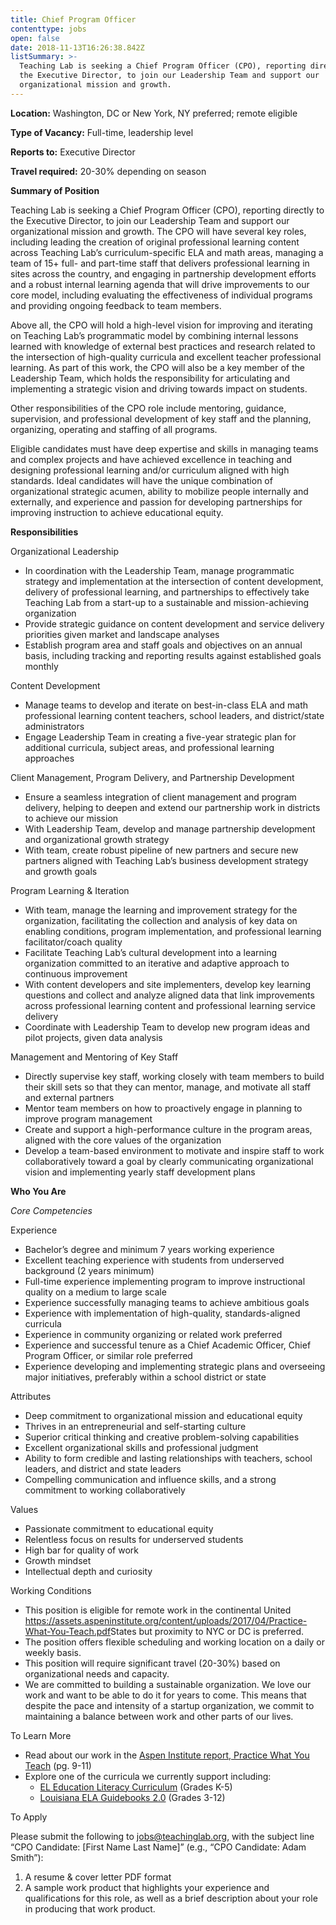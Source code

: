 ```yaml
---
title: Chief Program Officer
contenttype: jobs
open: false
date: 2018-11-13T16:26:38.842Z
listSummary: >-
  Teaching Lab is seeking a Chief Program Officer (CPO), reporting directly to
  the Executive Director, to join our Leadership Team and support our
  organizational mission and growth.
---
```

**Location:** Washington, DC or New York, NY preferred; remote eligible

**Type of Vacancy:** Full-time, leadership level

**Reports to:** Executive Director

**Travel required:** 20-30% depending on season

**Summary of Position**

Teaching Lab is seeking a Chief Program Officer (CPO), reporting directly to the Executive Director, to join our Leadership Team and support our organizational mission and growth. The CPO will have several key roles, including leading the creation of original professional learning content across Teaching Lab’s curriculum-specific ELA and math areas, managing a team of 15+ full- and part-time staff that delivers professional learning in sites across the country, and engaging in partnership development efforts and a robust internal learning agenda that will drive improvements to our core model, including evaluating the effectiveness of individual programs and providing ongoing feedback to team members.

Above all, the CPO will hold a high-level vision for improving and iterating on Teaching Lab’s programmatic model by combining internal lessons learned with knowledge of external best practices and research related to the intersection of high-quality curricula and excellent teacher professional learning. As part of this work, the CPO will also be a key member of the Leadership Team, which holds the responsibility for articulating and implementing a strategic vision and driving towards impact on students.

Other responsibilities of the CPO role include mentoring, guidance, supervision, and professional development of key staff and the planning, organizing, operating and staffing of all programs.

Eligible candidates must have deep expertise and skills in managing teams and complex projects and have achieved excellence in teaching and designing professional learning and/or curriculum aligned with high standards. Ideal candidates will have the unique combination of organizational strategic acumen, ability to mobilize people internally and externally, and experience and passion for developing partnerships for improving instruction to achieve educational equity.

**Responsibilities**

Organizational Leadership

* In coordination with the Leadership Team, manage programmatic strategy and implementation at the intersection of content development, delivery of professional learning, and partnerships to effectively take Teaching Lab from a start-up to a sustainable and mission-achieving organization
* Provide strategic guidance on content development and service delivery priorities given market and landscape analyses
* Establish program area and staff goals and objectives on an annual basis, including tracking and reporting results against established goals monthly

Content Development

* Manage teams to develop and iterate on best-in-class ELA and math professional learning      content teachers, school leaders, and district/state administrators
* Engage Leadership Team in creating a five-year strategic plan for additional curricula, subject areas, and professional learning approaches

Client Management, Program Delivery, and Partnership Development

* Ensure a seamless integration of client management and program delivery, helping to deepen and extend our partnership work in districts to achieve our mission
* With Leadership Team, develop and manage partnership development and organizational growth strategy
* With team, create robust pipeline of new partners and secure new partners aligned with Teaching Lab’s business development strategy and growth goals

Program Learning & Iteration

* With team, manage the learning and improvement strategy for the organization, facilitating the collection and analysis of key data on enabling conditions, program implementation, and professional learning facilitator/coach quality
* Facilitate Teaching Lab’s cultural development into a learning organization committed to an iterative and adaptive approach to continuous improvement
* With content developers and site implementers, develop key learning questions and collect and analyze aligned data that link improvements across professional learning content and professional learning service delivery
* Coordinate with Leadership Team to develop new program ideas and pilot projects, given data analysis

Management and Mentoring of Key Staff

* Directly supervise key staff, working closely with team members to build their skill sets so that they can mentor, manage, and motivate all staff and external partners
* Mentor team members on how to proactively engage in planning to improve program management
* Create and support a high-performance culture in the program areas, aligned with the core values of the organization
* Develop a team-based environment to motivate and inspire staff to work collaboratively toward a goal by clearly communicating organizational vision and implementing yearly staff development plans

**Who You Are**

_Core Competencies_

Experience

* Bachelor’s degree and minimum 7 years working experience
* Excellent teaching experience with students from underserved background (2 years minimum)
* Full-time experience implementing program to improve instructional quality on a medium to large scale
* Experience successfully managing teams to achieve ambitious goals
* Experience with implementation of high-quality, standards-aligned curricula
* Experience in community organizing or related work preferred
* Experience and successful tenure as a Chief Academic Officer, Chief Program Officer, or similar role preferred
* Experience developing and implementing strategic plans and overseeing major initiatives, preferably within a school district or state

Attributes

* Deep commitment to organizational mission and educational equity
* Thrives in an entrepreneurial and self-starting culture
* Superior critical thinking and creative problem-solving capabilities
* Excellent organizational skills and professional judgment
* Ability to form credible and lasting relationships with teachers, school leaders, and district and state leaders
* Compelling communication and influence skills, and a strong commitment to working collaboratively

Values

* Passionate commitment to educational equity
* Relentless focus on results for underserved students
* High bar for quality of work
* Growth mindset
* Intellectual depth and curiosity

Working Conditions

* This position is eligible for remote work in the continental United <https://assets.aspeninstitute.org/content/uploads/2017/04/Practice-What-You-Teach.pdf>States but proximity to NYC or DC is preferred.
* The position offers flexible scheduling and working location on a daily or weekly basis.
* This position will require significant travel (20-30%) based on organizational needs and capacity.
* We are committed to building a sustainable organization. We love our work and want to be able to do it for years to come. This means that despite the pace and intensity of a startup organization, we commit to maintaining a balance between work and other parts of our lives.

To Learn More

* Read about our work in the <a href="https://assets.aspeninstitute.org/content/uploads/2017/04/Practice-What-You-Teach.pdf" target="_blank">Aspen Institute report, Practice What You Teach</a> (pg. 9-11)
* Explore one of the curricula we currently support including:
  * [EL Education Literacy Curriculum](https://curriculum.eleducation.org/curriculum) (Grades K-5)
  * [Louisiana ELA Guidebooks 2.0](https://learnzillion.com/resources/81666-english-language-arts-guidebook-units) (Grades 3-12)

To Apply

Please submit the following to jobs@teachinglab.org, with the subject line “CPO Candidate: \[First Name Last Name]” (e.g., “CPO Candidate: Adam Smith”):

1. A resume & cover letter PDF format
2. A sample work product that highlights your experience and qualifications for this role, as well as a brief description about your role in producing that work product.
